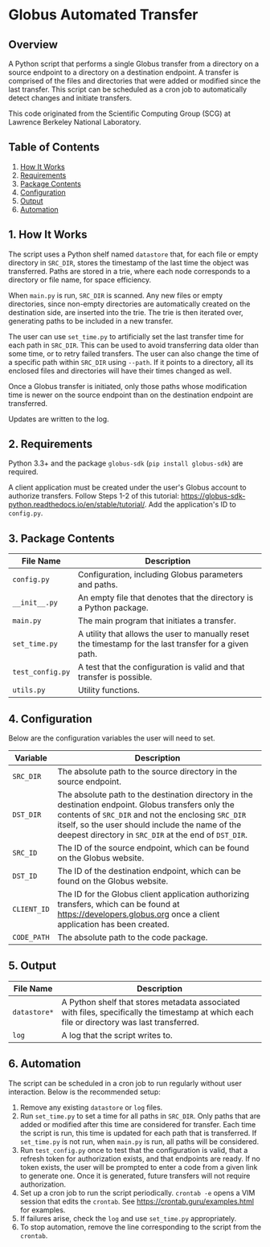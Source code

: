 Globus Automated Transfer
==========================================

## Overview

A Python script that performs a single Globus transfer from a directory on a source endpoint to a directory on a destination endpoint. A transfer is comprised of the files and directories that were added or modified since the last transfer. This script can be scheduled as a cron job to automatically detect changes and initiate transfers.

This code originated from the Scientific Computing Group (SCG) at Lawrence Berkeley National Laboratory.

## Table of Contents

1. [How It Works](#1-how-it-works)
2. [Requirements](#2-requirements)
3. [Package Contents](#3-package-contents)
4. [Configuration](#4-configuration)
5. [Output](#5-output)
6. [Automation](#6-automation)

## 1. How It Works

The script uses a Python shelf named `datastore` that, for each file or empty directory in `SRC_DIR`, stores the timestamp of the last time the object was transferred. Paths are stored in a trie, where each node corresponds to a directory or file name, for space efficiency.

When `main.py` is run, `SRC_DIR` is scanned. Any new files or empty directories, since non-empty directories are automatically created on the destination side, are inserted into the trie. The trie is then iterated over, generating paths to be included in a new transfer.

The user can use `set_time.py` to artificially set the last transfer time for each path in `SRC_DIR`. This can be used to avoid transferring data older than some time, or to retry failed transfers. The user can also change the time of a specific path within `SRC_DIR` using `--path`. If it points to a directory, all its enclosed files and directories will have their times changed as well.

Once a Globus transfer is initiated, only those paths whose modification time is newer on the source endpoint than on the destination endpoint are transferred.

Updates are written to the log.

## 2. Requirements

Python 3.3+ and the package `globus-sdk` (`pip install globus-sdk`) are required.

A client application must be created under the user's Globus account to authorize transfers. Follow Steps 1-2 of this tutorial: https://globus-sdk-python.readthedocs.io/en/stable/tutorial/. Add the application's ID to `config.py`.

## 3. Package Contents

| File Name | Description |
| --------- | ----------- |
| `config.py` | Configuration, including Globus parameters and paths. |
| `__init__.py` | An empty file that denotes that the directory is a Python package. |
| `main.py` | The main program that initiates a transfer. |
| `set_time.py` | A utility that allows the user to manually reset the timestamp for the last transfer for a given path. |
| `test_config.py` | A test that the configuration is valid and that transfer is possible. |
| `utils.py` | Utility functions. |

## 4. Configuration

Below are the configuration variables the user will need to set.

| Variable | Description |
| -------- | ----------- |
| `SRC_DIR` | The absolute path to the source directory in the source endpoint. |
| `DST_DIR` | The absolute path to the destination directory in the destination endpoint. Globus transfers only the contents of `SRC_DIR` and not the enclosing `SRC_DIR` itself, so the user should include the name of the deepest directory in `SRC_DIR` at the end of `DST_DIR`. |
| `SRC_ID` | The ID of the source endpoint, which can be found on the Globus website. |
| `DST_ID` | The ID of the destination endpoint, which can be found on the Globus website. |
| `CLIENT_ID` | The ID for the Globus client application authorizing transfers, which can be found at https://developers.globus.org once a client application has been created. |
| `CODE_PATH` | The absolute path to the code package. |

## 5. Output

| File Name | Description |
| --------- | ----------- |
| `datastore*` | A Python shelf that stores metadata associated with files, specifically the timestamp at which each file or directory was last transferred. |
| `log` | A log that the script writes to. |

## 6. Automation

The script can be scheduled in a cron job to run regularly without user interaction. Below is the recommended setup:

1. Remove any existing `datastore` or `log` files.
2. Run `set_time.py` to set a time for all paths in `SRC_DIR`. Only paths that are added or modified after this time are considered for transfer. Each time the script is run, this time is updated for each path that is transferred. If `set_time.py` is not run, when `main.py` is run, all paths will be considered.
3. Run `test_config.py` once to test that the configuration is valid, that a refresh token for authorization exists, and that endpoints are ready. If no token exists, the user will be prompted to enter a code from a given link to generate one. Once it is generated, future transfers will not require authorization.
4. Set up a cron job to run the script periodically. `crontab -e` opens a VIM session that edits the `crontab`. See https://crontab.guru/examples.html for examples.
5. If failures arise, check the `log` and use `set_time.py` appropriately.
6. To stop automation, remove the line corresponding to the script from the `crontab`.
